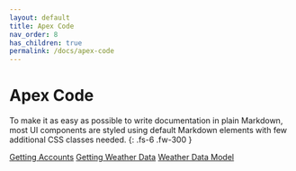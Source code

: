 ```yaml
---
layout: default
title: Apex Code
nav_order: 8
has_children: true
permalink: /docs/apex-code
---
```


# Apex Code

To make it as easy as possible to write documentation in plain Markdown, most UI components are styled using default Markdown elements with few additional CSS classes needed.
{: .fs-6 .fw-300 }

<a href="/docs/apex-code/Getting Accounts.html">Getting Accounts</a>
<a href="/docs/apex-code/Getting Weather Data.html">Getting Weather Data</a>
<a href="/docs/apex-code/Weather Model.html">Weather Data Model</a>
